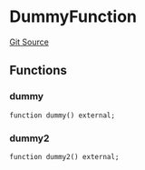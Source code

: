# DummyFunction
[Git Source](https://github.com/metacontract/mc/blob/df7a49283d8212c99bebd64a186325e91d34c075/resources/devkit/api-reference/Flattened.sol)


## Functions
### dummy


```solidity
function dummy() external;
```

### dummy2


```solidity
function dummy2() external;
```

